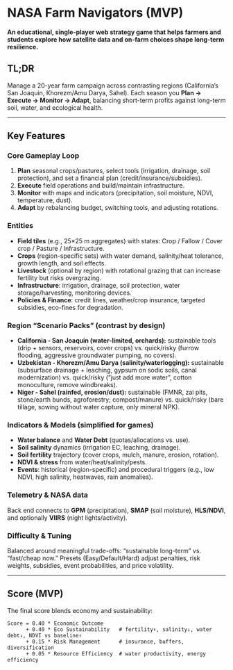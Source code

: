 # NASA Farm Navigators (MVP)

**An educational, single-player web strategy game that helps farmers and students explore how satellite data and on-farm choices shape long-term resilience.**

## TL;DR
Manage a 20-year farm campaign across contrasting regions (California’s San Joaquin, Khorezm/Amu Darya, Sahel). Each season you **Plan → Execute → Monitor → Adapt**, balancing short-term profits against long-term soil, water, and ecological health.

---

## Key Features

### Core Gameplay Loop
1. **Plan** seasonal crops/pastures, select tools (irrigation, drainage, soil protection), and set a financial plan (credit/insurance/subsidies).
2. **Execute** field operations and build/maintain infrastructure.
3. **Monitor** with maps and indicators (precipitation, soil moisture, NDVI, temperature, dust).
4. **Adapt** by rebalancing budget, switching tools, and adjusting rotations.

### Entities
- **Field tiles** (e.g., 25×25 m aggregates) with states: Crop / Fallow / Cover crop / Pasture / Infrastructure.
- **Crops** (region-specific sets) with water demand, salinity/heat tolerance, growth length, and soil effects.
- **Livestock** (optional by region) with rotational grazing that can increase fertility but risks overgrazing.
- **Infrastructure**: irrigation, drainage, soil protection, water storage/harvesting, monitoring devices.
- **Policies & Finance**: credit lines, weather/crop insurance, targeted subsidies, eco-fines for degradation.

### Region “Scenario Packs” (contrast by design)
- **California - San Joaquin (water-limited, orchards):** sustainable tools (drip + sensors, reservoirs, cover crops) vs. quick/risky (furrow flooding, aggressive groundwater pumping, no covers).
- **Uzbekistan - Khorezm/Amu Darya (salinity/waterlogging):** sustainable (subsurface drainage + leaching, gypsum on sodic soils, canal modernization) vs. quick/risky (“just add more water”, cotton monoculture, remove windbreaks).
- **Niger - Sahel (rainfed, erosion/dust):** sustainable (FMNR, zai pits, stone/earth bunds, agroforestry; compost/manure) vs. quick/risky (bare tillage, sowing without water capture, only mineral NPK).

### Indicators & Models (simplified for games)
- **Water balance** and **Water Debt** (quotas/allocations vs. use).
- **Soil salinity** dynamics (irrigation EC, leaching, drainage).
- **Soil fertility** trajectory (cover crops, mulch, manure, erosion, rotation).
- **NDVI & stress** from water/heat/salinity/pests.
- **Events**: historical (region-specific) and procedural triggers (e.g., low NDVI, high salinity, heatwaves, rain anomalies).

### Telemetry & NASA data
Back end connects to **GPM** (precipitation), **SMAP** (soil moisture), **HLS/NDVI**, and optionally **VIIRS** (night lights/activity).

### Difficulty & Tuning
Balanced around meaningful trade-offs: “sustainable long-term” vs. “fast/cheap now.” Presets (Easy/Default/Hard) adjust penalties, risk weights, subsidies, event probabilities, and price volatility.

---

## Score (MVP)
The final score blends economy and sustainability:
```text
Score = 0.40 * Economic Outcome
      + 0.40 * Eco Sustainability   # fertility↑, salinity↓, water debt↓, NDVI vs baseline↑
      + 0.15 * Risk Management      # insurance, buffers, diversification
      + 0.05 * Resource Efficiency  # water productivity, energy efficiency
